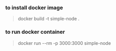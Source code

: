 ### to install docker image
> docker build -t simple-node .

### to run docker container
> docker run --rm -p 3000:3000 simple-node

